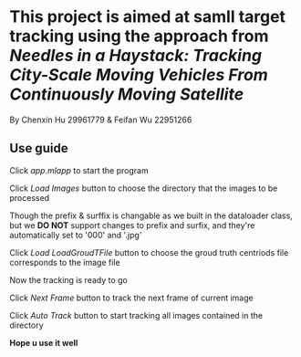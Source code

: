 # This project is aimed at samll target tracking using the approach from *Needles in a Haystack: Tracking City-Scale Moving Vehicles From Continuously Moving Satellite*
By Chenxin Hu 29961779 & Feifan Wu 22951266
## Use guide

Click *app.mlapp* to start the program

Click *Load Images* button to choose the directory that the images to be processed

Though the prefix & surffix is changable as we built in the dataloader class, but we **DO NOT** support changes to prefix and surfix, and they're automatically set to '000' and '.jpg'

Click *Load LoadGroudTFile* button to choose the groud truth centriods file corresponds to the image file

Now the tracking is ready to go

Click *Next Frame* button to track the next frame of current image

Click *Auto Track* button to start tracking all images contained in the directory

**Hope u use it well**